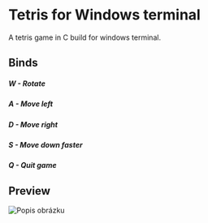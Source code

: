 # Tetris for Windows terminal
A tetris game in C build for windows terminal.

## Binds
##### W - Rotate
##### A - Move left
##### D - Move right
##### S - Move down faster
##### Q - Quit game

## Preview
![Popis obrázku](images/tetris.png)
